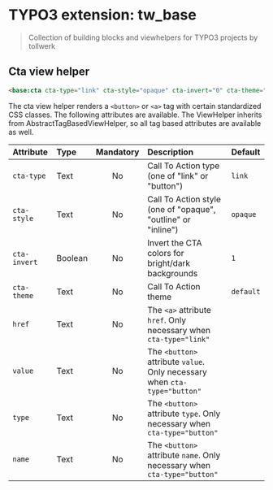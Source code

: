 # TYPO3 extension: tw_base

> Collection of building blocks and viewhelpers for TYPO3 projects by tollwerk

## Cta view helper

```html
<base:cta cta-type="link" cta-style="opaque" cta-invert="0" cta-theme="default"/>
```

The cta view helper renders a `<button>` or `<a>` tag with certain standardized CSS classes. The following
attributes are available. The ViewHelper inherits from AbstractTagBasedViewHelper, so all tag based attributes are available as well.

| Attribute | Type    | Mandatory | Description                                                                                       | Default |
|:----------|:--------|:---------:|:--------------------------------------------------------------------------------------------------|:--------|
| `cta-type` | Text    |    No    | Call To Action type (one of "link" or "button")                                                   |    `link`    |
| `cta-style`   | Text |    No     | Call To Action style (one of "opaque", "outline" or "inline") | `opaque`  |
| `cta-invert`   | Boolean |    No     | Invert the CTA colors for bright/dark backgrounds | `1`  |
| `cta-theme`   | Text |    No     | Call To Action theme  | `default`  |
| `href`   | Text |    No     | The `<a>` attribute `href`. Only necessary when `cta-type="link"`  |   |
| `value`   | Text |    No     | The `<button>` attribute `value`. Only necessary when `cta-type="button"`  |   |
| `type`   | Text |    No     | The `<button>` attribute `type`. Only necessary when `cta-type="button"`  |   |
| `name`   | Text |    No     | The `<button>` attribute `name`. Only necessary when `cta-type="button"`  |   |

